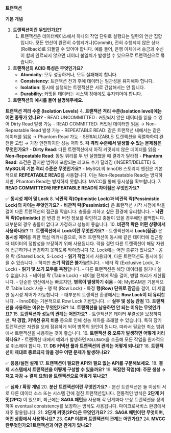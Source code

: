 
**트랜잭션**

**기본 개념**
1. **트랜잭션이란 무엇인가요?**
	1. 트랜잭션은 데이터베이스에서 하나의 작업 단위로 실행되는 일련의 연산 집합입니다. 모든 연산이 완전히 수행되거나(Commit), 전혀 수행되지 않은 상태(Rollback)로 되돌릴 수 있어야 합니다. 예를 들어, 은행 이체에서 송금과 수신이 함께 완료되지 않으면 데이터 불일치가 발생할 수 있으므로 트랜잭션으로 묶습니다.
2. **트랜잭션의 ACID 특성은 무엇인가요?**
	- **Atomicity**: 모두 성공하거나, 모두 실패해야 합니다.
	- **Consistency**: 트랜잭션 전과 후에 데이터는 일관성을 유지해야 합니다.
	- **Isolation**: 동시에 실행되는 트랜잭션은 서로 간섭해서는 안 됩니다.
	- **Durability**: 커밋된 데이터는 시스템 장애에도 유지되어야 합니다.
3. **트랜잭션의 예시를 들어 설명해주세요.**

**트랜잭션 격리 수준 (Isolation Levels)**
4. **트랜잭션 격리 수준(Isolation level)에는 어떤 종류가 있나요?**
	- READ UNCOMMITTED : 커밋되지 않은 데이터를 읽을 수 있어 Dirty Read 발생 가능
	- READ COMMITTED: 커밋된 데이터만 읽음 → Non-Repeatable Read 발생 가능
	- REPEATABLE READ: 같은 트랜잭션 내에서는 같은 데이터를 읽음 → Phantom Read 가능
	- SERIALIZABLE: 트랜잭션을 직렬화하여 완전한 고립 → 가장 안전하지만 성능 저하
5. **각 격리 수준에서 발생할 수 있는 문제점은 무엇인가요?**
	- **Dirty Read**: 다른 트랜잭션에서 아직 커밋되지 않은 데이터를 읽음
	- **Non-Repeatable Read**: 동일 쿼리를 두 번 실행했을 때 결과가 달라짐
	- **Phantom Read**: 조건은 같지만 범위에 포함되는 레코드 수가 달라짐 (INSERT/DELETE)
6. **MySQL의 기본 격리 수준은 무엇인가요?**
	- MySQL의 InnoDB 스토리지 엔진은 기본적으로 **REPEATABLE READ**를 사용합니다. 이는 Non-Repeatable Read는 방지하지만, Phantom Read는 방지하지 못합니다. MVCC를 통해 동시성을 확보합니다.
7. **READ COMMITTED와 REPEATABLE READ의 차이점은 무엇인가요?**

✅ **동시성 제어 및 Lock**
8. **낙관적 락(Optimistic Lock)과 비관적 락(Pessimistic Lock)의 차이는 무엇인가요?**
	- **비관적 락(Pessimistic)** 은 트랜잭션 시작 시점에 락을 걸어 다른 트랜잭션의 접근을 막습니다. 충돌을 피하고 싶은 환경에 유리합니다.
	- **낙관적 락(Optimistic)** 은 변경 전 버전 정보를 확인하고 충돌이 있을 경우에만 롤백합니다. 대부분의 경우 충돌이 없다고 가정하고 성능이 좋습니다.
10. **비관적 락은 어떤 상황에서 사용하나요?**
11. **트랜잭션에서 Lock이란 무엇인가요?** 
	- 트랜잭션에서 **Lock(잠금)** 은 **동시성 제어**를 위한 핵심 메커니즘으로, 여러 트랜잭션이 동시에 같은 데이터에 접근할 때 데이터의 정합성을 보장하기 위해 사용됩니다. 락을 걸면 다른 트랜잭션이 해당 자원에 접근하거나 변경하지 못하도록 막아줍니다
12. Lock에는 어떤 종류가 있나요?
	- 공유 락 (Shared Lock, S-Lock)
		- **읽기 작업**에서 사용되며, 다른 트랜잭션도 동시에 읽을 수 있습니다.
		- 하지만 **쓰기 작업은 불가능**합니다.
	- 배타 락 (Exclusive Lock, X-Lock)
		- **읽기 및 쓰기 모두를 독점**합니다.
		- 다른 트랜잭션은 해당 데이터를 읽거나 쓸 수 없습니다.
	- 테이블 락 (Table Lock)
		- 테이블 전체에 락을 걸어, 병렬 처리가 제한됩니다.
		- 단순한 연산에서는 빠르지만, **병목이 발생하기 쉬움** 
		- 예: MyISAM은 기본적으로 Table Lock 사용
	- 행 락 (Row Lock)
		- 특정 **행(Row) 단위로 잠금**을 걸어, 더 세밀한 동시성 제어가 가능합니다.
		- 대부분의 트랜잭션 환경에서는 **Row Lock이 더 유리**합니다.
		- InnoDB는 기본적으로 Row Lock 기반입니다.
✅ **실무 및 성능 관점**
13. **트랜잭션을 사용하는 이유는 무엇인가요?**
14. **트랜잭션을 남용하면 안 되는 이유는 무엇인가요?** 
15. **트랜잭션과 성능의 관계는 어떤가요?** 
	- 트랜잭션은 데이터 무결성을 보장하지만, **락 경합, 커넥션 유지 비용** 등으로 인해 성능 저하를 초래할 수 있습니다. 특히 장기 트랜잭션은 자원을 오래 점유하게 되어 병목의 원인이 됩니다. 따라서 필요한 최소 범위에서 트랜잭션을 사용하는 것이 좋습니다.
16. **트랜잭션 중 오류가 발생하면 어떻게 처리하나요?**
	- 트랜잭션 내에서 예외가 발생하면 `ROLLBACK`을 호출해 모든 작업을 원자적으로 취소해야 합니다.
17. **DB 커넥션 풀과 트랜잭션의 관계는 어떻게 되나요?** 
18. **트랜잭션이 제대로 종료되지 않을 경우 어떤 문제가 발생하나요?**

✅ **응용/실전 설계**
17. **트랜잭션이 필요한 API와 필요 없는 API를 구분해보세요.**
18. **결제 시스템에서 트랜잭션을 어떻게 구성할 수 있을까요?**
19. **복잡한 작업(예: 주문 생성 → 재고 차감 → 결제 요청)을 트랜잭션으로 어떻게 묶나요?**
  
✅ **심화 / 확장 개념**
20. **분산 트랜잭션이란 무엇인가요?**
	- 분산 트랜잭션은 둘 이상의 서로 다른 데이터 소스 또는 시스템 간에 걸친 트랜잭션입니다. 전통적인 방식은 **2단계 커밋(2PC)** 이 있으며, 최근에는 **SAGA 패턴**을 사용해 각 단계마다 보상 트랜잭션을 정의하여 eventual consistency를 보장하는 방식도 사용됩니다. 마이크로서비스 환경에서 자주 활용됩니다.
21. **2단계 커밋(2PC)은 무엇인가요?**
22. **SAGA 패턴이란 무엇이며, 어떤 상황에서 사용하나요?**
23. **CAP 이론과 트랜잭션의 관계는 어떤가요?**
24. **MVCC란무엇인가요?트랜잭션과 어떤 관계가 있나요?**
